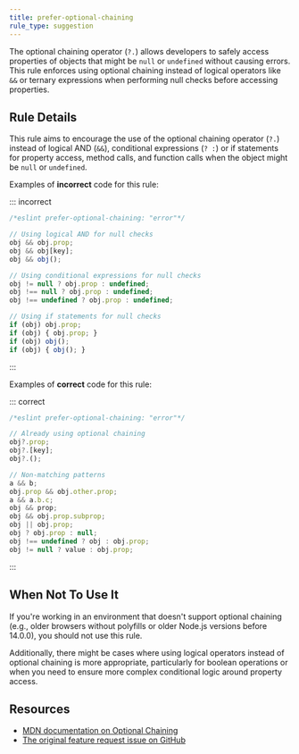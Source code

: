 ```yaml
---
title: prefer-optional-chaining
rule_type: suggestion
---
```


The optional chaining operator (`?.`) allows developers to safely access properties of objects that might be `null` or `undefined` without causing errors. This rule enforces using optional chaining instead of logical operators like `&&` or ternary expressions when performing null checks before accessing properties.

## Rule Details

This rule aims to encourage the use of the optional chaining operator (`?.`) instead of logical AND (`&&`), conditional expressions (`? :`) or if statements for property access, method calls, and function calls when the object might be `null` or `undefined`.

Examples of **incorrect** code for this rule:

::: incorrect

```js
/*eslint prefer-optional-chaining: "error"*/

// Using logical AND for null checks
obj && obj.prop;
obj && obj[key];
obj && obj();

// Using conditional expressions for null checks
obj != null ? obj.prop : undefined;
obj !== null ? obj.prop : undefined;
obj !== undefined ? obj.prop : undefined;

// Using if statements for null checks
if (obj) obj.prop;
if (obj) { obj.prop; }
if (obj) obj();
if (obj) { obj(); }
```

:::

Examples of **correct** code for this rule:

::: correct

```js
/*eslint prefer-optional-chaining: "error"*/

// Already using optional chaining
obj?.prop;
obj?.[key];
obj?.();

// Non-matching patterns
a && b;
obj.prop && obj.other.prop;
a && a.b.c;
obj && prop;
obj && obj.prop.subprop;
obj || obj.prop;
obj ? obj.prop : null;
obj !== undefined ? obj : obj.prop;
obj != null ? value : obj.prop;
```

:::

## When Not To Use It

If you're working in an environment that doesn't support optional chaining (e.g., older browsers without polyfills or older Node.js versions before 14.0.0), you should not use this rule.

Additionally, there might be cases where using logical operators instead of optional chaining is more appropriate, particularly for boolean operations or when you need to ensure more complex conditional logic around property access.

## Resources

* [MDN documentation on Optional Chaining](https://developer.mozilla.org/en-US/docs/Web/JavaScript/Reference/Operators/Optional_chaining)
* [The original feature request issue on GitHub](https://github.com/eslint/eslint/issues/13430)
